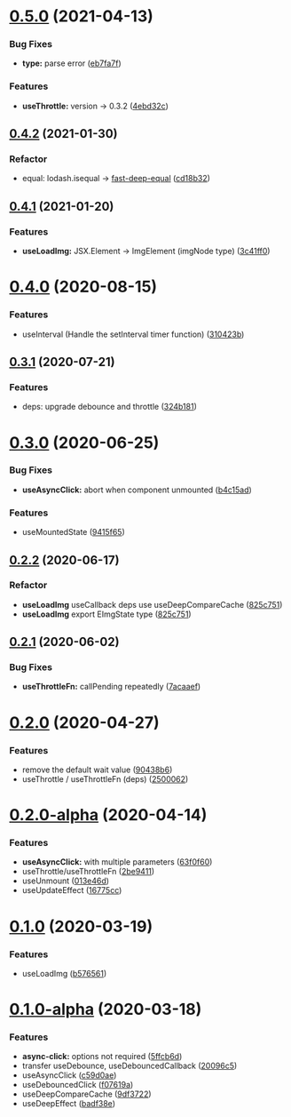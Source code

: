 # [0.5.0](https://github.com/react-cmpt/hooks/compare/v0.4.2...v0.5.0) (2021-04-13)


### Bug Fixes

* **type:** parse error ([eb7fa7f](https://github.com/react-cmpt/hooks/commit/eb7fa7f64ceb18d4b1af940d7bce91aa481a7d39))


### Features

* **useThrottle:** version -> 0.3.2 ([4ebd32c](https://github.com/react-cmpt/hooks/commit/4ebd32cc4eef38c2e22ac9a5d4b961ed2c83a2ce))



## [0.4.2](https://github.com/react-cmpt/hooks/compare/v0.4.1...v0.4.2) (2021-01-30)


### Refactor

* equal: lodash.isequal -> [fast-deep-equal](https://github.com/epoberezkin/fast-deep-equal) ([cd18b32](https://github.com/react-cmpt/hooks/commit/cd18b32017c320964b6157756abef805689c0d22))



## [0.4.1](https://github.com/react-cmpt/hooks/compare/v0.4.0...v0.4.1) (2021-01-20)


### Features

* **useLoadImg:** JSX.Element -> ImgElement (imgNode type) ([3c41ff0](https://github.com/react-cmpt/hooks/commit/3c41ff0f70a652c0433848cadafde876ed2409d7))



# [0.4.0](https://github.com/react-cmpt/hooks/compare/v0.3.1...v0.4.0) (2020-08-15)


### Features

* useInterval (Handle the setInterval timer function) ([310423b](https://github.com/react-cmpt/hooks/commit/310423b2a6050cab64b6f699045c38ff8414ee8d))



## [0.3.1](https://github.com/react-cmpt/hooks/compare/v0.3.0...v0.3.1) (2020-07-21)


### Features

* deps: upgrade debounce and throttle ([324b181](https://github.com/react-cmpt/hooks/commit/324b1814074f616143ea75d9c0b4e5b0d79c10be))



# [0.3.0](https://github.com/react-cmpt/hooks/compare/v0.2.2...v0.3.0) (2020-06-25)


### Bug Fixes

* **useAsyncClick:** abort when component unmounted ([b4c15ad](https://github.com/react-cmpt/hooks/commit/b4c15add11cc2f54434bb1470fdeecd0dd3e3b43))


### Features

* useMountedState ([9415f65](https://github.com/react-cmpt/hooks/commit/9415f6597cb7bc3f24b9d723d3a9d4e4ba821b8b))



## [0.2.2](https://github.com/react-cmpt/hooks/compare/v0.2.1...v0.2.2) (2020-06-17)


### Refactor

* **useLoadImg** useCallback deps use useDeepCompareCache ([825c751](https://github.com/react-cmpt/hooks/commit/825c751815c22a657537840cf0b35cc7f49941b1))
* **useLoadImg** export EImgState type ([825c751](https://github.com/react-cmpt/hooks/commit/825c751815c22a657537840cf0b35cc7f49941b1))



## [0.2.1](https://github.com/react-cmpt/hooks/compare/v0.2.0...v0.2.1) (2020-06-02)


### Bug Fixes

* **useThrottleFn:** callPending repeatedly ([7acaaef](https://github.com/react-cmpt/hooks/commit/7acaaef1ed6b0d6e219708fe440e20092d1f9e15))



# [0.2.0](https://github.com/react-cmpt/hooks/compare/0.2.0-alpha...0.2.0) (2020-04-27)


### Features

* remove the default wait value ([90438b6](https://github.com/react-cmpt/hooks/commit/90438b64c7ec1388bb4c556de4d1b7a98372779c))
* useThrottle / useThrottleFn (deps) ([2500062](https://github.com/react-cmpt/hooks/commit/2500062b84a5c751ff3d2e552827f46d1322db7a))



# [0.2.0-alpha](https://github.com/react-cmpt/hooks/compare/0.1.0...0.2.0-alpha) (2020-04-14)


### Features

* **useAsyncClick:** with multiple parameters ([63f0f60](https://github.com/react-cmpt/hooks/commit/63f0f60e6325b9f0adee4f79af2ea339490bb8a8))
* useThrottle/useThrottleFn ([2be9411](https://github.com/react-cmpt/hooks/commit/2be94113370dde5185779d29b479963cf5f96adf))
* useUnmount ([013e46d](https://github.com/react-cmpt/hooks/commit/013e46ddeeb6290499cf8ec230e3b4c5024d2c1f))
* useUpdateEffect ([16775cc](https://github.com/react-cmpt/hooks/commit/16775cc4aa40a9fa2d4c161ae3dad9ca662f0d4d))



# [0.1.0](https://github.com/react-cmpt/hooks/compare/0.1.0-alpha...0.1.0) (2020-03-19)


### Features

* useLoadImg ([b576561](https://github.com/react-cmpt/hooks/commit/b5765613d169034ba67e1cd0ce3c7aa32828e9ce))



# [0.1.0-alpha](https://github.com/react-cmpt/hooks/compare/9df37222e0f0fd3717eab40910232102fc19df38...0.1.0-alpha) (2020-03-18)


### Features

* **async-click:** options not required ([5ffcb6d](https://github.com/react-cmpt/hooks/commit/5ffcb6dbbc011435eb32423a39e7f32461741c23))
* transfer useDebounce, useDebouncedCallback ([20096c5](https://github.com/react-cmpt/hooks/commit/20096c5fca9b02039554d88d634c842719422c13))
* useAsyncClick ([c59d0ae](https://github.com/react-cmpt/hooks/commit/c59d0aefc61cb4f637116e4da0133bed18aa8d9a))
* useDebouncedClick ([f07619a](https://github.com/react-cmpt/hooks/commit/f07619a6b1b8525de14e02bcfe9d24a05e81030b))
* useDeepCompareCache ([9df3722](https://github.com/react-cmpt/hooks/commit/9df37222e0f0fd3717eab40910232102fc19df38))
* useDeepEffect ([badf38e](https://github.com/react-cmpt/hooks/commit/badf38e57829f6701d87dfe9d56f5adf10b5f34c))



